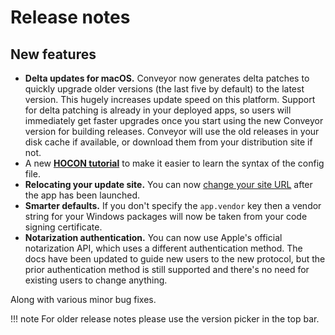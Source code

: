 # Release notes

## New features

* **Delta updates for macOS.** Conveyor now generates delta patches to quickly upgrade older versions (the last five by default) to
  the latest version. This hugely increases update speed on this platform. Support for delta patching is already in your deployed apps,
  so users will immediately get faster upgrades once you start using the new Conveyor version for building releases. Conveyor will use
  the old releases in your disk cache if available, or download them from your distribution site if not.
* A new [**HOCON tutorial**](configs/hocon.md) to make it easier to learn the syntax of the config file.
* **Relocating your update site.** You can now [change your site URL](configs/download-pages.md#relocating-your-download-site) after the
  app has been launched.
* **Smarter defaults.** If you don't specify the `app.vendor` key then a vendor string for your Windows packages will now be taken from your
  code signing certificate.
* **Notarization authentication.** You can now use Apple's official notarization API, which uses a different authentication method.
  The docs have been updated to guide new users to the new protocol, but the prior authentication method is still supported and there's
  no need for existing users to change anything.

Along with various minor bug fixes.

!!! note 
    For older release notes please use the version picker in the top bar.
